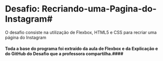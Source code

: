 # Desafio: Recriando-uma-Pagina-do-Instagram#

O desafio consiste na utilização de Flexbox, HTML5 e CSS para recriar uma página do Instagram


#### Toda a base do programa foi extraído da aula de Flexbox e da Explicação e do GitHub do Desafio que a professora compartilha.####
